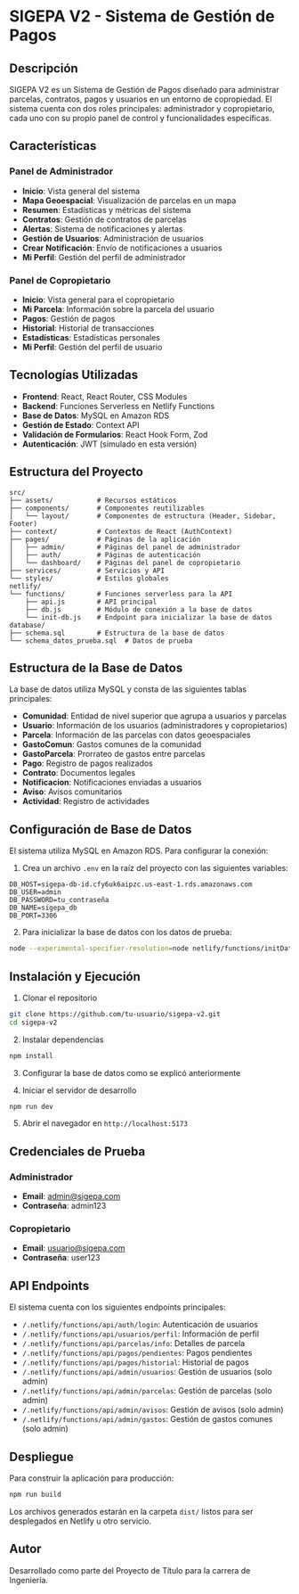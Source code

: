 # SIGEPA V2 - Sistema de Gestión de Pagos

## Descripción

SIGEPA V2 es un Sistema de Gestión de Pagos diseñado para administrar parcelas, contratos, pagos y usuarios en un entorno de copropiedad. El sistema cuenta con dos roles principales: administrador y copropietario, cada uno con su propio panel de control y funcionalidades específicas.

## Características

### Panel de Administrador
- **Inicio**: Vista general del sistema
- **Mapa Geoespacial**: Visualización de parcelas en un mapa
- **Resumen**: Estadísticas y métricas del sistema
- **Contratos**: Gestión de contratos de parcelas
- **Alertas**: Sistema de notificaciones y alertas
- **Gestión de Usuarios**: Administración de usuarios
- **Crear Notificación**: Envío de notificaciones a usuarios
- **Mi Perfil**: Gestión del perfil de administrador

### Panel de Copropietario
- **Inicio**: Vista general para el copropietario
- **Mi Parcela**: Información sobre la parcela del usuario
- **Pagos**: Gestión de pagos
- **Historial**: Historial de transacciones
- **Estadísticas**: Estadísticas personales
- **Mi Perfil**: Gestión del perfil de usuario

## Tecnologías Utilizadas

- **Frontend**: React, React Router, CSS Modules
- **Backend**: Funciones Serverless en Netlify Functions
- **Base de Datos**: MySQL en Amazon RDS
- **Gestión de Estado**: Context API
- **Validación de Formularios**: React Hook Form, Zod
- **Autenticación**: JWT (simulado en esta versión)

## Estructura del Proyecto

```
src/
├── assets/           # Recursos estáticos
├── components/       # Componentes reutilizables
│   └── layout/       # Componentes de estructura (Header, Sidebar, Footer)
├── context/          # Contextos de React (AuthContext)
├── pages/            # Páginas de la aplicación
│   ├── admin/        # Páginas del panel de administrador
│   ├── auth/         # Páginas de autenticación
│   └── dashboard/    # Páginas del panel de copropietario
├── services/         # Servicios y API
└── styles/           # Estilos globales
netlify/
└── functions/        # Funciones serverless para la API
    ├── api.js        # API principal
    ├── db.js         # Módulo de conexión a la base de datos
    └── init-db.js    # Endpoint para inicializar la base de datos
database/
├── schema.sql        # Estructura de la base de datos
└── schema_datos_prueba.sql  # Datos de prueba
```

## Estructura de la Base de Datos

La base de datos utiliza MySQL y consta de las siguientes tablas principales:

- **Comunidad**: Entidad de nivel superior que agrupa a usuarios y parcelas
- **Usuario**: Información de los usuarios (administradores y copropietarios)
- **Parcela**: Información de las parcelas con datos geoespaciales
- **GastoComun**: Gastos comunes de la comunidad
- **GastoParcela**: Prorrateo de gastos entre parcelas
- **Pago**: Registro de pagos realizados
- **Contrato**: Documentos legales
- **Notificacion**: Notificaciones enviadas a usuarios
- **Aviso**: Avisos comunitarios
- **Actividad**: Registro de actividades

## Configuración de Base de Datos

El sistema utiliza MySQL en Amazon RDS. Para configurar la conexión:

1. Crea un archivo `.env` en la raíz del proyecto con las siguientes variables:

```
DB_HOST=sigepa-db-id.cfy6uk6aipzc.us-east-1.rds.amazonaws.com
DB_USER=admin
DB_PASSWORD=tu_contraseña
DB_NAME=sigepa_db
DB_PORT=3306
```

2. Para inicializar la base de datos con los datos de prueba:

```bash
node --experimental-specifier-resolution=node netlify/functions/initDatabase.js
```

## Instalación y Ejecución

1. Clonar el repositorio

```bash
git clone https://github.com/tu-usuario/sigepa-v2.git
cd sigepa-v2
```

2. Instalar dependencias

```bash
npm install
```

3. Configurar la base de datos como se explicó anteriormente

4. Iniciar el servidor de desarrollo

```bash
npm run dev
```

5. Abrir el navegador en `http://localhost:5173`

## Credenciales de Prueba

### Administrador
- **Email**: admin@sigepa.com
- **Contraseña**: admin123

### Copropietario
- **Email**: usuario@sigepa.com
- **Contraseña**: user123

## API Endpoints

El sistema cuenta con los siguientes endpoints principales:

- `/.netlify/functions/api/auth/login`: Autenticación de usuarios
- `/.netlify/functions/api/usuarios/perfil`: Información de perfil
- `/.netlify/functions/api/parcelas/info`: Detalles de parcela
- `/.netlify/functions/api/pagos/pendientes`: Pagos pendientes
- `/.netlify/functions/api/pagos/historial`: Historial de pagos
- `/.netlify/functions/api/admin/usuarios`: Gestión de usuarios (solo admin)
- `/.netlify/functions/api/admin/parcelas`: Gestión de parcelas (solo admin)
- `/.netlify/functions/api/admin/avisos`: Gestión de avisos (solo admin)
- `/.netlify/functions/api/admin/gastos`: Gestión de gastos comunes (solo admin)

## Despliegue

Para construir la aplicación para producción:

```bash
npm run build
```

Los archivos generados estarán en la carpeta `dist/` listos para ser desplegados en Netlify u otro servicio.

## Autor

Desarrollado como parte del Proyecto de Título para la carrera de Ingeniería.
